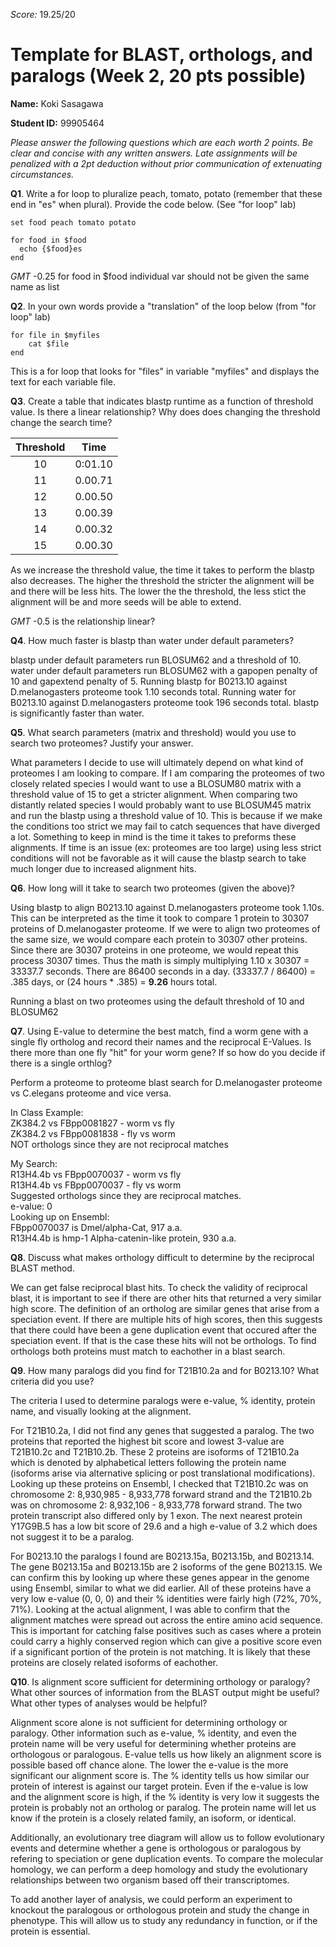 _Score:_ 19.25/20
# Template for BLAST, orthologs, and paralogs (Week 2, 20 pts possible)

__Name:__ Koki Sasagawa

__Student ID:__ 99905464

*_Please answer the following questions which are each worth 2 points. Be clear and concise with any written answers. Late assignments will be penalized with a 2pt deduction without prior communication of extenuating circumstances._*

__Q1__.  Write a for loop to pluralize peach, tomato, potato (remember that these end in "es" when plural).  Provide the code below.  (See "for loop" lab)

    set food peach tomato potato

    for food in $food
      echo {$food}es
    end

*GMT* -0.25  for food in $food individual var should not be given the same name as list

__Q2__.  In your own words provide a "translation" of the loop below (from "for loop" lab)

    for file in $myfiles
        cat $file
    end

This is a for loop that looks for "files" in variable "myfiles" and displays the text for each variable file.

__Q3__. Create a table that indicates blastp runtime as a function of
threshold value.  Is there a linear relationship?  Why does does
changing the threshold change the search time?

|	Threshold | Time |
|:---------:|:-----:|
| 10        |0:01.10|
| 11		|0.00.71|
| 12        |0.00.50|
| 13        |0.00.39|
| 14        |0.00.32|
| 15        |0.00.30|

As we increase the threshold value, the time it takes to perform the blastp also decreases. The higher the threshold the stricter the alignment will be and there will be less hits. The lower the the threshold, the less stict the alignment will be and more seeds will be able to extend.

*GMT* -0.5 is the relationship linear? 


__Q4__.  How much faster is blastp than water under default parameters?

blastp under default parameters run BLOSUM62 and a threshold of 10.
water under default parameters run BLOSUM62 with a gapopen penalty of 10 and gapextend penalty of 5.
Running blastp for B0213.10 against D.melanogasters proteome took 1.10 seconds total.
Running water for B0213.10 against D.melanogasters proteome took 196 seconds total.
blastp is significantly faster than water.

__Q5__.  What search parameters (matrix and threshold) would you use to
search two proteomes? Justify your answer.

What parameters I decide to use will ultimately depend on what kind of proteomes I am looking to compare. If I am comparing the proteomes of two closely related species I would want to use a BLOSUM80 matrix with a threshold value of 15 to get a stricter alignment. When comparing two distantly related species I would probably want to use BLOSUM45 matrix and run the blastp using a threshold value of 10. This is because if we make the conditions too strict we may fail to catch sequences that have diverged a lot. Something to keep in mind is the time it takes to preforms these alignments. If time is an issue (ex: proteomes are too large) using less strict conditions will not be favorable as it will cause the blastp search to take much longer due to increased alignment hits.

__Q6__.  How long will it take to search two proteomes (given the above)?

Using blastp to align B0213.10 against D.melanogasters proteome took 1.10s. This can be interpreted as the time it took to compare 1 protein to 30307 proteins of D.melanogaster proteome. If we were to align two proteomes of the same size, we would compare each protein to 30307 other proteins. Since there are 30307 proteins in one proteome, we would repeat this process 30307 times. Thus the math is simply multiplying 1.10 x 30307 = 33337.7 seconds. There are 86400 seconds in a day. (33337.7 / 86400) = .385 days, or (24 hours * .385) = **9.26** hours total.

Running a blast on two proteomes using the default threshold of 10 and BLOSUM62

__Q7__.  Using E-value to determine the best match, find a worm gene with a single fly ortholog and record their names and the reciprocal E-Values.  Is there more than one fly "hit" for your worm gene?  If so how do you decide if there is a single orthlog?

Perform a proteome to proteome blast search for D.melanogaster proteome vs C.elegans proteome and vice versa.

In Class Example:  
ZK384.2 vs FBpp0081827 - worm vs fly  
ZK384.2 vs FBpp0081838 - fly vs worm  
NOT orthologs since they are not reciprocal matches  

My Search:  
R13H4.4b vs FBpp0070037 - worm vs fly  
R13H4.4b vs FBpp0070037 - fly vs worm  
Suggested orthologs since they are reciprocal matches.  
e-value: 0  
Looking up on Ensembl:  
FBpp0070037 is Dmel/alpha-Cat, 917 a.a.  
R13H4.4b is hmp-1 Alpha-catenin-like protein, 930 a.a.  

__Q8__.  Discuss what makes orthology difficult to determine by the reciprocal BLAST method.

We can get false reciprocal blast hits. To check the validity of reciprocal blast, it is important to see if there are other hits that returned a very similar high score. The definition of an ortholog are similar genes that arise from a speciation event. If there are multiple hits of high scores, then this suggests that there could have been a gene duplication event that occured after the speciation event. If that is the case these hits will not be orthologs. To find orthologs both proteins must match to eachother in a blast search.

__Q9__.  How many paralogs did you find for T21B10.2a and for B0213.10?  What criteria did you use?

The criteria I used to determine paralogs were e-value, % identity, protein name, and visually looking at the alignment.

For T21B10.2a, I did not find any genes that suggested a paralog. The two proteins that reported the highest bit score and lowest 3-value are T21B10.2c and T21B10.2b. These 2 proteins are isoforms of T21B10.2a which is denoted by alphabetical letters following the protein name (isoforms arise via alternative splicing or post translational modifications). Looking up these proteins on Ensembl, I checked that T21B10.2c was on chromosome 2: 8,930,985 - 8,933,778 forward strand and the T21B10.2b was on chromosome 2: 8,932,106 - 8,933,778 forward strand. The two protein transcript also differed only by 1 exon. The next nearest protein Y17G9B.5 has a low bit score of 29.6 and a high e-value of 3.2 which does not suggest it to be a paralog.

For B0213.10 the paralogs I found are B0213.15a, B0213.15b, and B0213.14. The gene B0213.15a and B0213.15b are 2 isoforms of the gene B0213.15. We can confirm this by looking up where these genes appear in the genome using Ensembl, similar to what we did earlier. All of these proteins have a very low e-value (0, 0, 0) and their % identities were fairly high (72%, 70%, 71%). Looking at the actual alignment, I was able to confirm that the alignment matches were spread out across the entire amino acid sequence. This is important for catching false positives such as cases where a protein could carry a highly conserved region which can give a positive score even if a significant portion of the protein is not matching. It is likely that these proteins are closely related isoforms of eachother.

__Q10__.  Is alignment score sufficient for determining orthology or paralogy? What other sources of information from the BLAST output might be useful?  What other types of analyses would be helpful?

Alignment score alone is not sufficient for determining orthology or paralogy. Other information such as e-value, % identity, and even the protein name will be very useful for determining whether proteins are orthologous or paralogous. E-value tells us how likely an alignment score is possible based off chance alone. The lower the e-value is the more significant our alignment score is. The % identity tells us how similar our protein of interest is against our target protein. Even if the e-value is low and the alignment score is high, if the % identity is very low it suggests the protein is probably not an ortholog or paralog. The protein name will let us know if the protein is a closely related family, an isoform, or identical.

Additionally, an evolutionary tree diagram will allow us to follow evolutionary events and determine whether a gene is orthologous or paralogous by refering to speciation or gene duplication events. To compare the molecular homology, we can perform a deep homology and study the evolutionary relationships between two organism based off their transcriptomes.

To add another layer of analysis, we could perform an experiment to knockout the paralogous or orthologous protein and study the change in phenotype. This will allow us to study any redundancy in function, or if the protein is essential.
